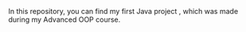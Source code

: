 In this repository, you can find my first Java project , which was made during my Advanced OOP course.

